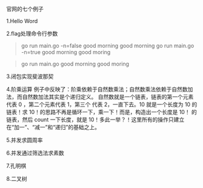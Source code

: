 官网的七个例子

1.Hello Word

2.flag处理命令行参数
> go run main.go -n=false good morning
good morning
> go run main.go -n=true good morning
good moring
 
> go run main.go good morning
good moring

3.闭包实现斐波那契

4.阶乘运算
例子中反映了：阶乘依赖于自然数乘法；自然数乘法依赖于自然数加法，而自然数加法其实是个递归定义。
自然数就是一个链表，链表的第一个元素代表 0 ，第二个元素代表 1，第三个 代表 2，一直下去。10 就是一个长度为 10 的链表！求 10！的思路不再是循环一下，乘一下！而是，构造出一个长度是 10！ 的链表，然后 count 一下长度，就是 10！多此一举？！这里所有的操作只建立在“加一”、“减一”和“递归”的基础之上。

5.并发求圆周率

6.并发通过筛选法求素数

7.孔明棋

8.二叉树